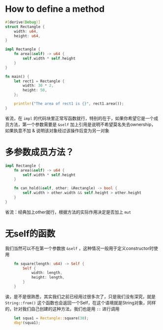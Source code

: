 # How to define a method
```rust
#[derive(Debug)]
struct Rectangle {
    width: u64,
    height: u64,
}

impl Rectangle {
    fn area(&self) -> u64 {
        self.width * self.height
    }
}

fn main() {
    let rect1 = Rectangle {
        width: 30 * 2,
        height: 50,
    };

    println!("The area of rect1 is {}", rect1.area());
}
```
省流，在 `impl` 的代码块里正常写函数就行，特别的在于，如果你希望它是一个成员方法，第一个参数需要是 `&self` 加上引用是说明不希望莫名失去ownership，如果执意不加 & 说明该对象经过该操作后变为另一对象

# 多参数成员方法？
```rust
impl Rectangle {
    fn area(&self) -> u64 {
        self.width * self.height
    }

    fn can_hold(&self, other: &Rectangle) -> bool {
        self.width > other.width && self.height > other.height
    }
}
```
省流：经典加上other就行，根据方法的实际作用决定是否加上 `mut`

# 无self的函数
我们当然可以不在第一个参数放 `&self` ，这种情况一般用于定义constructor时使用
```rust
    fn square(length: u64) -> Self {
        Self {
            width: length,
            height: length,
        }
    }
```
诶，是不是很熟悉，其实我们之前已经用过很多次了，只是我们没有深究，就是 `String::from()`
这个函数也会返回一个Self，在这个语境就是String对象，同样的，针对我们自己创建的这种方法，我们也是用 `::` 进行调用
```rust
    let squa1 = Rectangle::square(30);
    dbg!(squa1);
```